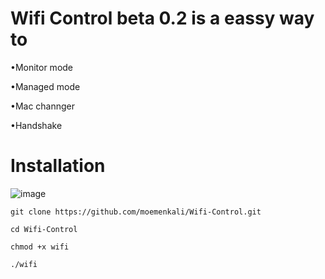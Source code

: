 # Wifi Control beta 0.2 is a eassy way to 

•Monitor mode

•Managed mode

•Mac channger   

•Handshake   

# Installation 
![image](https://user-images.githubusercontent.com/89262048/157911674-afdbb76c-6f80-4a9b-9952-542e15168529.png)

```
git clone https://github.com/moemenkali/Wifi-Control.git
```
```
cd Wifi-Control
```
```
chmod +x wifi
```
```
./wifi
```

